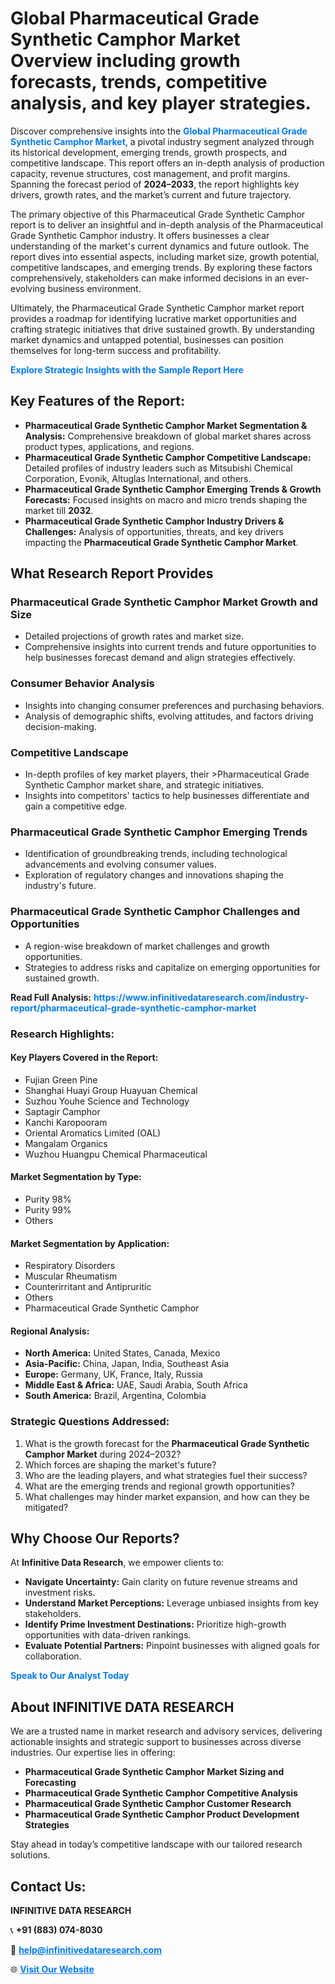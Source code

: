 <h1>Global Pharmaceutical Grade Synthetic Camphor Market Overview including growth forecasts, trends, competitive analysis, and key player strategies.</h1>
<p>
Discover comprehensive insights into the 
<a href="https://www.infinitivedataresearch.com/industry-report/pharmaceutical-grade-synthetic-camphor-market" rel="dofollow" style="color: #007BFF; text-decoration: none;"><strong>Global Pharmaceutical Grade Synthetic Camphor Market</strong></a>, a pivotal industry segment analyzed through its historical development, emerging trends, growth prospects, and competitive landscape. This report offers an in-depth analysis of production capacity, revenue structures, cost management, and profit margins. Spanning the forecast period of <strong>2024–2033</strong>, the report highlights key drivers, growth rates, and the market’s current and future trajectory.
</p>
<p>
The primary objective of this Pharmaceutical Grade Synthetic Camphor report is to deliver an insightful and in-depth analysis of the Pharmaceutical Grade Synthetic Camphor industry. It offers businesses a clear understanding of the market's current dynamics and future outlook. The report dives into essential aspects, including market size, growth potential, competitive landscapes, and emerging trends. By exploring these factors comprehensively, stakeholders can make informed decisions in an ever-evolving business environment.
</p>
<p>
Ultimately, the Pharmaceutical Grade Synthetic Camphor market report provides a roadmap for identifying lucrative market opportunities and crafting strategic initiatives that drive sustained growth. By understanding market dynamics and untapped potential, businesses can position themselves for long-term success and profitability.
</p>
<p>
<a href="https://www.infinitivedataresearch.com/request-sample/reportId=104411" style="color: #007BFF; text-decoration: none;"><strong>Explore Strategic Insights with the Sample Report Here</strong></a>
</p>

<h2>Key Features of the Report:</h2>
<ul>
<li><strong>Pharmaceutical Grade Synthetic Camphor Market Segmentation & Analysis:</strong> Comprehensive breakdown of global market shares across product types, applications, and regions.</li>
<li><strong>Pharmaceutical Grade Synthetic Camphor Competitive Landscape:</strong> Detailed profiles of industry leaders such as Mitsubishi Chemical Corporation, Evonik, Altuglas International, and others.</li>
<li><strong>Pharmaceutical Grade Synthetic Camphor Emerging Trends & Growth Forecasts:</strong> Focused insights on macro and micro trends shaping the market till <strong>2032</strong>.</li>
<li><strong>Pharmaceutical Grade Synthetic Camphor Industry Drivers & Challenges:</strong> Analysis of opportunities, threats, and key drivers impacting the <strong>Pharmaceutical Grade Synthetic Camphor Market</strong>.</li>
</ul>

<h2>What Research Report Provides</h2>
<h3>Pharmaceutical Grade Synthetic Camphor Market Growth and Size</h3>
<ul>
<li>Detailed projections of growth rates and market size.</li>
<li>Comprehensive insights into current trends and future opportunities to help businesses forecast demand and align strategies effectively.</li>
</ul>

<h3>Consumer Behavior Analysis</h3>
<ul>
<li>Insights into changing consumer preferences and purchasing behaviors.</li>
<li>Analysis of demographic shifts, evolving attitudes, and factors driving decision-making.</li>
</ul>

<h3>Competitive Landscape</h3>
<ul>
<li>In-depth profiles of key market players, their >Pharmaceutical Grade Synthetic Camphor market share, and strategic initiatives.</li>
<li>Insights into competitors' tactics to help businesses differentiate and gain a competitive edge.</li>
</ul>

<h3>Pharmaceutical Grade Synthetic Camphor Emerging Trends</h3>
<ul>
<li>Identification of groundbreaking trends, including technological advancements and evolving consumer values.</li>
<li>Exploration of regulatory changes and innovations shaping the industry's future.</li>
</ul>

<h3>Pharmaceutical Grade Synthetic Camphor Challenges and Opportunities</h3>
<ul>
<li>A region-wise breakdown of market challenges and growth opportunities.</li>
<li>Strategies to address risks and capitalize on emerging opportunities for sustained growth.</li>
</ul>
<p><strong>Read Full Analysis:</strong> <a href="https://www.infinitivedataresearch.com/industry-report/pharmaceutical-grade-synthetic-camphor-market" rel="dofollow" style="color: #007BFF; text-decoration: none;"><strong>https://www.infinitivedataresearch.com/industry-report/pharmaceutical-grade-synthetic-camphor-market</strong></a></p>
<h3>Research Highlights:</h3>
<h4>Key Players Covered in the Report:</h4>
<ul><li>Fujian Green Pine</li><li>Shanghai Huayi Group Huayuan Chemical</li><li>Suzhou Youhe Science and Technology</li><li>Saptagir Camphor</li><li>Kanchi Karopooram</li><li>Oriental Aromatics Limited (OAL)</li><li>Mangalam Organics</li><li>Wuzhou Huangpu Chemical Pharmaceutical</li></ul>
<h4>Market Segmentation by Type:</h4>
<ul><li>Purity 98%</li><li>Purity 99%</li><li>Others</li></ul>
<h4>Market Segmentation by Application:</h4>
<ul><li>Respiratory Disorders</li><li>Muscular Rheumatism</li><li>Counterirritant and Antipruritic</li><li>Others</li><li>Pharmaceutical Grade Synthetic Camphor</li></ul>

<h4>Regional Analysis:</h4>
<ul>
<li><strong>North America:</strong> United States, Canada, Mexico</li>
<li><strong>Asia-Pacific:</strong> China, Japan, India, Southeast Asia</li>
<li><strong>Europe:</strong> Germany, UK, France, Italy, Russia</li>
<li><strong>Middle East & Africa:</strong> UAE, Saudi Arabia, South Africa</li>
<li><strong>South America:</strong> Brazil, Argentina, Colombia</li>
</ul>

<h3>Strategic Questions Addressed:</h3>
<ol>
<li>What is the growth forecast for the <strong>Pharmaceutical Grade Synthetic Camphor Market</strong> during 2024–2032?</li>
<li>Which forces are shaping the market's future?</li>
<li>Who are the leading players, and what strategies fuel their success?</li>
<li>What are the emerging trends and regional growth opportunities?</li>
<li>What challenges may hinder market expansion, and how can they be mitigated?</li>
</ol>

<h2>Why Choose Our Reports?</h2>
<p>At <strong>Infinitive Data Research</strong>, we empower clients to:</p>
<ul>
<li><strong>Navigate Uncertainty:</strong> Gain clarity on future revenue streams and investment risks.</li>
<li><strong>Understand Market Perceptions:</strong> Leverage unbiased insights from key stakeholders.</li>
<li><strong>Identify Prime Investment Destinations:</strong> Prioritize high-growth opportunities with data-driven rankings.</li>
<li><strong>Evaluate Potential Partners:</strong> Pinpoint businesses with aligned goals for collaboration.</li>
</ul>
<p><a href="https://www.infinitivedataresearch.com/industry-report/pharmaceutical-grade-synthetic-camphor-market" rel="dofollow" style="color: #007BFF; text-decoration: none;"><strong>Speak to Our Analyst Today</strong></a></p>

<h2>About INFINITIVE DATA RESEARCH</h2>
<p>We are a trusted name in market research and advisory services, delivering actionable insights and strategic support to businesses across diverse industries. Our expertise lies in offering:</p>
<ul>
<li><strong>Pharmaceutical Grade Synthetic Camphor Market Sizing and Forecasting</strong></li>
<li><strong>Pharmaceutical Grade Synthetic Camphor Competitive Analysis</strong></li>
<li><strong>Pharmaceutical Grade Synthetic Camphor Customer Research</strong></li>
<li><strong>Pharmaceutical Grade Synthetic Camphor Product Development Strategies</strong></li>
</ul>
<p>Stay ahead in today’s competitive landscape with our tailored research solutions.</p>

<h2>Contact Us:</h2>
<p><strong>INFINITIVE DATA RESEARCH</strong></p>
<p>📞 <strong>+91 (883) 074-8030</strong></p>
<p>📧 <strong><a href="mailto:help@infinitivedataresearch.com" style="color: #007BFF;">help@infinitivedataresearch.com</a></strong></p>
<p>🌐 <strong><a href="https://www.infinitivedataresearch.com" rel="dofollow" style="color: #007BFF;">Visit Our Website</a></strong></p>